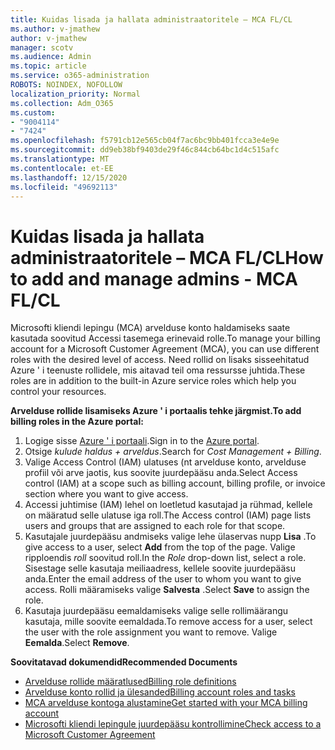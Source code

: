 ```yaml
---
title: Kuidas lisada ja hallata administraatoritele – MCA FL/CL
ms.author: v-jmathew
author: v-jmathew
manager: scotv
ms.audience: Admin
ms.topic: article
ms.service: o365-administration
ROBOTS: NOINDEX, NOFOLLOW
localization_priority: Normal
ms.collection: Adm_O365
ms.custom:
- "9004114"
- "7424"
ms.openlocfilehash: f5791cb12e565cb04f7ac6bc9bb401fcca3e4e9e
ms.sourcegitcommit: dd9eb38bf9403de29f46c844cb64bc1d4c515afc
ms.translationtype: MT
ms.contentlocale: et-EE
ms.lasthandoff: 12/15/2020
ms.locfileid: "49692113"
---
```

# <a name="how-to-add-and-manage-admins---mca-flcl"></a><span data-ttu-id="e34bb-102">Kuidas lisada ja hallata administraatoritele – MCA FL/CL</span><span class="sxs-lookup"><span data-stu-id="e34bb-102">How to add and manage admins - MCA FL/CL</span></span>

<span data-ttu-id="e34bb-103">Microsofti kliendi lepingu (MCA) arvelduse konto haldamiseks saate kasutada soovitud Accessi tasemega erinevaid rolle.</span><span class="sxs-lookup"><span data-stu-id="e34bb-103">To manage your billing account for a Microsoft Customer Agreement (MCA), you can use different roles with the desired level of access.</span></span> <span data-ttu-id="e34bb-104">Need rollid on lisaks sisseehitatud Azure ' i teenuste rollidele, mis aitavad teil oma ressursse juhtida.</span><span class="sxs-lookup"><span data-stu-id="e34bb-104">These roles are in addition to the built-in Azure service roles which help you control your resources.</span></span>

<span data-ttu-id="e34bb-105">**Arvelduse rollide lisamiseks Azure ' i portaalis tehke järgmist.**</span><span class="sxs-lookup"><span data-stu-id="e34bb-105">**To add billing roles in the Azure portal:**</span></span>

1. <span data-ttu-id="e34bb-106">Logige sisse [Azure ' i portaali](https://portal.azure.com/).</span><span class="sxs-lookup"><span data-stu-id="e34bb-106">Sign in to the [Azure portal](https://portal.azure.com/).</span></span>
2. <span data-ttu-id="e34bb-107">Otsige *kulude haldus + arveldus*.</span><span class="sxs-lookup"><span data-stu-id="e34bb-107">Search for *Cost Management + Billing*.</span></span>
3. <span data-ttu-id="e34bb-108">Valige Access Control (IAM) ulatuses (nt arvelduse konto, arvelduse profiil või arve jaotis, kus soovite juurdepääsu anda.</span><span class="sxs-lookup"><span data-stu-id="e34bb-108">Select Access control (IAM) at a scope such as billing account, billing profile, or invoice section where you want to give access.</span></span>
4. <span data-ttu-id="e34bb-109">Accessi juhtimise (IAM) lehel on loetletud kasutajad ja rühmad, kellele on määratud selle ulatuse iga roll.</span><span class="sxs-lookup"><span data-stu-id="e34bb-109">The Access control (IAM) page lists users and groups that are assigned to each role for that scope.</span></span>
5. <span data-ttu-id="e34bb-110">Kasutajale juurdepääsu andmiseks valige lehe ülaservas nupp **Lisa** .</span><span class="sxs-lookup"><span data-stu-id="e34bb-110">To give access to a user, select **Add** from the top of the page.</span></span> <span data-ttu-id="e34bb-111">Valige ripploendis *roll* soovitud roll.</span><span class="sxs-lookup"><span data-stu-id="e34bb-111">In the *Role* drop-down list, select a role.</span></span> <span data-ttu-id="e34bb-112">Sisestage selle kasutaja meiliaadress, kellele soovite juurdepääsu anda.</span><span class="sxs-lookup"><span data-stu-id="e34bb-112">Enter the email address of the user to whom you want to give access.</span></span> <span data-ttu-id="e34bb-113">Rolli määramiseks valige **Salvesta** .</span><span class="sxs-lookup"><span data-stu-id="e34bb-113">Select **Save** to assign the role.</span></span>
6. <span data-ttu-id="e34bb-114">Kasutaja juurdepääsu eemaldamiseks valige selle rollimäärangu kasutaja, mille soovite eemaldada.</span><span class="sxs-lookup"><span data-stu-id="e34bb-114">To remove access for a user, select the user with the role assignment you want to remove.</span></span> <span data-ttu-id="e34bb-115">Valige **Eemalda**.</span><span class="sxs-lookup"><span data-stu-id="e34bb-115">Select **Remove**.</span></span>

<span data-ttu-id="e34bb-116">**Soovitatavad dokumendid**</span><span class="sxs-lookup"><span data-stu-id="e34bb-116">**Recommended Documents**</span></span>

- [<span data-ttu-id="e34bb-117">Arvelduse rollide määratlused</span><span class="sxs-lookup"><span data-stu-id="e34bb-117">Billing role definitions</span></span>](https://docs.microsoft.com/azure/cost-management-billing/manage/understand-mca-roles)
- [<span data-ttu-id="e34bb-118">Arvelduse konto rollid ja ülesanded</span><span class="sxs-lookup"><span data-stu-id="e34bb-118">Billing account roles and tasks</span></span>](https://docs.microsoft.com/azure/cost-management-billing/manage/understand-mca-roles#billing-account-roles-and-tasks)
- [<span data-ttu-id="e34bb-119">MCA arvelduse kontoga alustamine</span><span class="sxs-lookup"><span data-stu-id="e34bb-119">Get started with your MCA billing account</span></span>](https://docs.microsoft.com/azure/cost-management-billing/understand/mca-overview)
- [<span data-ttu-id="e34bb-120">Microsofti kliendi lepingule juurdepääsu kontrollimine</span><span class="sxs-lookup"><span data-stu-id="e34bb-120">Check access to a Microsoft Customer Agreement</span></span>](https://docs.microsoft.com/azure/cost-management-billing/manage/change-credit-card?WT.mc_id=Portal-Microsoft_Azure_Support%22%20%5Cl%20%22manage-credit-cards-for-a-microsoft-customer-agreement%22%20%5Ct%20%22_blank#check-the-type-of-your-account)
